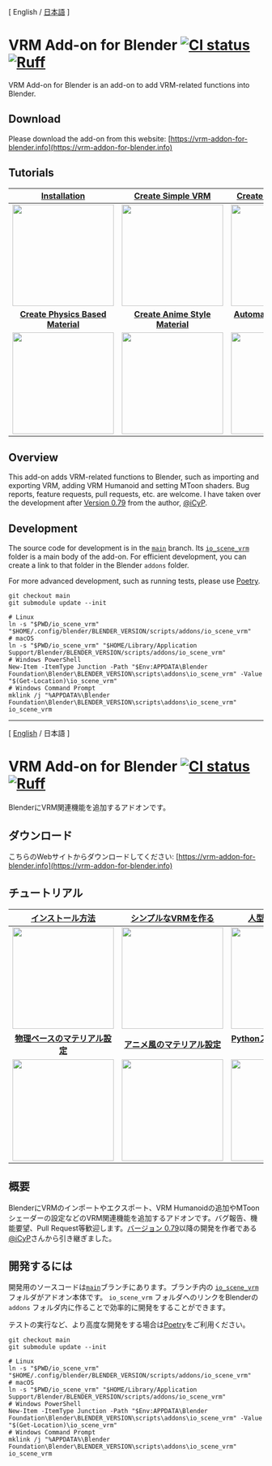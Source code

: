 <a name="en" />

[ English / [日本語](#ja_JP) ]

# VRM Add-on for Blender <a href="https://github.com/saturday06/VRM-Addon-for-Blender/actions"><img alt="CI status" src="https://github.com/saturday06/VRM-Addon-for-Blender/actions/workflows/test.yml/badge.svg?branch=main"></a>  [![Ruff](https://img.shields.io/endpoint?url=https://raw.githubusercontent.com/astral-sh/ruff/main/assets/badge/v2.json)](https://github.com/astral-sh/ruff)

VRM Add-on for Blender is an add-on to add VRM-related functions into Blender.

## Download

Please download the add-on from this website: [https://vrm-addon-for-blender.info](https://vrm-addon-for-blender.info)

## Tutorials

| [Installation](https://vrm-addon-for-blender.info/en/installation?locale_redirection) | [Create Simple VRM](https://vrm-addon-for-blender.info/en/create-simple-vrm-from-scratch?locale_redirection) | [Create Humanoid VRM](https://vrm-addon-for-blender.info/en/create-humanoid-vrm-from-scratch?locale_redirection) |
| :---: | :---: | :---: |
| <a href="https://vrm-addon-for-blender.info/en/installation?locale_redirection"><img width="200" src="https://vrm-addon-for-blender.info/images/installation.gif"></a> | <a href="https://vrm-addon-for-blender.info/en/create-simple-vrm-from-scratch?locale_redirection"><img width="200" src="https://vrm-addon-for-blender.info/images/simple.gif"></a> | <a href="https://vrm-addon-for-blender.info/en/create-humanoid-vrm-from-scratch?locale_redirection"><img width="200" src="https://vrm-addon-for-blender.info/images/humanoid.gif"></a> |
| **[Create Physics Based Material](https://vrm-addon-for-blender.info/en/material-pbr?locale_redirection)** | **[Create Anime Style Material](https://vrm-addon-for-blender.info/en/material-mtoon?locale_redirection)** | **[Automation with Python Scripts](https://vrm-addon-for-blender.info/en/scripting-api?locale_redirection)** |
| <a href="https://vrm-addon-for-blender.info/en/material-pbr?locale_redirection"><img width="200" src="https://vrm-addon-for-blender.info/images/material_pbr.gif"></a> | <a href="https://vrm-addon-for-blender.info/en/material-mtoon?locale_redirection"><img width="200" src="https://vrm-addon-for-blender.info/images/material_mtoon.gif"></a> | <a href="https://vrm-addon-for-blender.info/en/scripting-api?locale_redirection"><img width="200" src="https://vrm-addon-for-blender.info/images/scripting_api.png"></a> |

## Overview

This add-on adds VRM-related functions to Blender, such as importing and exporting VRM, adding VRM Humanoid and setting MToon shaders. Bug reports, feature requests, pull requests, etc. are welcome. I have taken over the development after [Version 0.79](https://github.com/iCyP/VRM_IMPORTER_for_Blender2_8/releases/tag/0.79) from the author, [@iCyP](https://github.com/iCyP).

## Development

The source code for development is in the <a href="https://github.com/saturday06/VRM-Addon-for-Blender/tree/main">`main`</a> branch. Its <a href="https://github.com/saturday06/VRM-Addon-for-Blender/tree/main/io_scene_vrm">`io_scene_vrm`</a> folder is a main body of the add-on. For efficient development, you can create a link to that folder in the Blender `addons` folder.

For more advanced development, such as running tests, please use [Poetry](https://python-poetry.org/).

```text
git checkout main
git submodule update --init

# Linux
ln -s "$PWD/io_scene_vrm" "$HOME/.config/blender/BLENDER_VERSION/scripts/addons/io_scene_vrm"
# macOS
ln -s "$PWD/io_scene_vrm" "$HOME/Library/Application Support/Blender/BLENDER_VERSION/scripts/addons/io_scene_vrm"
# Windows PowerShell
New-Item -ItemType Junction -Path "$Env:APPDATA\Blender Foundation\Blender\BLENDER_VERSION\scripts\addons\io_scene_vrm" -Value "$(Get-Location)\io_scene_vrm"
# Windows Command Prompt
mklink /j "%APPDATA%\Blender Foundation\Blender\BLENDER_VERSION\scripts\addons\io_scene_vrm" io_scene_vrm
```

-----

<a name="ja_JP" />

[ [English](#en) / 日本語 ]

# VRM Add-on for Blender <a href="https://github.com/saturday06/VRM-Addon-for-Blender/actions"><img alt="CI status" src="https://github.com/saturday06/VRM-Addon-for-Blender/actions/workflows/test.yml/badge.svg?branch=main"></a> [![Ruff](https://img.shields.io/endpoint?url=https://raw.githubusercontent.com/astral-sh/ruff/main/assets/badge/v2.json)](https://github.com/astral-sh/ruff)

BlenderにVRM関連機能を追加するアドオンです。

## ダウンロード

こちらのWebサイトからダウンロードしてください: [https://vrm-addon-for-blender.info](https://vrm-addon-for-blender.info)

## チュートリアル

| [インストール方法](https://vrm-addon-for-blender.info/en/installation?locale_redirection) | [シンプルなVRMを作る](https://vrm-addon-for-blender.info/en/create-simple-vrm-from-scratch?locale_redirection) | [人型のVRMを作る](https://vrm-addon-for-blender.info/en/create-humanoid-vrm-from-scratch?locale_redirection) |
| :---: | :---: | :---: |
| <a href="https://vrm-addon-for-blender.info/en/installation?locale_redirection"><img width="200" src="https://vrm-addon-for-blender.info/images/installation.gif"></a> | <a href="https://vrm-addon-for-blender.info/en/create-simple-vrm-from-scratch?locale_redirection"><img width="200" src="https://vrm-addon-for-blender.info/images/simple.gif"></a> | <a href="https://vrm-addon-for-blender.info/en/create-humanoid-vrm-from-scratch?locale_redirection"><img width="200" src="https://vrm-addon-for-blender.info/images/humanoid.gif"></a> |
| **[物理ベースのマテリアル設定](https://vrm-addon-for-blender.info/ja/material-pbr?locale_redirection)** | **[アニメ風のマテリアル設定](https://vrm-addon-for-blender.info/ja/material-mtoon?locale_redirection)** | **[Pythonスクリプトによる自動化](https://vrm-addon-for-blender.info/en/scripting-api?locale_redirection)** |
| <a href="https://vrm-addon-for-blender.info/en/material-pbr?locale_redirection"><img width="200" src="https://vrm-addon-for-blender.info/images/material_pbr.gif"></a> | <a href="https://vrm-addon-for-blender.info/en/material-mtoon?locale_redirection"><img width="200" src="https://vrm-addon-for-blender.info/images/material_mtoon.gif"></a> | <a href="https://vrm-addon-for-blender.info/en/scripting-api?locale_redirection"><img width="200" src="https://vrm-addon-for-blender.info/images/scripting_api.png"></a> |

## 概要

BlenderにVRMのインポートやエクスポート、VRM Humanoidの追加やMToonシェーダーの設定などのVRM関連機能を追加するアドオンです。バグ報告、機能要望、Pull Request等歓迎します。[バージョン 0.79](https://github.com/iCyP/VRM_IMPORTER_for_Blender2_8/releases/tag/0.79)以降の開発を作者である[@iCyP](https://github.com/iCyP)さんから引き継ぎました。

## 開発するには

開発用のソースコードは<a href="https://github.com/saturday06/VRM-Addon-for-Blender/tree/main">`main`</a>ブランチにあります。ブランチ内の <a href="https://github.com/saturday06/VRM-Addon-for-Blender/tree/main/io_scene_vrm">`io_scene_vrm`</a> フォルダがアドオン本体です。
`io_scene_vrm` フォルダへのリンクをBlenderの `addons` フォルダ内に作ることで効率的に開発をすることができます。

テストの実行など、より高度な開発をする場合は[Poetry](https://python-poetry.org/)をご利用ください。

```text
git checkout main
git submodule update --init

# Linux
ln -s "$PWD/io_scene_vrm" "$HOME/.config/blender/BLENDER_VERSION/scripts/addons/io_scene_vrm"
# macOS
ln -s "$PWD/io_scene_vrm" "$HOME/Library/Application Support/Blender/BLENDER_VERSION/scripts/addons/io_scene_vrm"
# Windows PowerShell
New-Item -ItemType Junction -Path "$Env:APPDATA\Blender Foundation\Blender\BLENDER_VERSION\scripts\addons\io_scene_vrm" -Value "$(Get-Location)\io_scene_vrm"
# Windows Command Prompt
mklink /j "%APPDATA%\Blender Foundation\Blender\BLENDER_VERSION\scripts\addons\io_scene_vrm" io_scene_vrm
```
